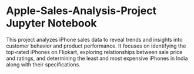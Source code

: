 # Apple-Sales-Analysis-Project Jupyter Notebook
This project analyzes iPhone sales data to reveal trends and insights into customer behavior and product performance. It focuses on identifying the top-rated iPhones on Flipkart, exploring relationships between sale price and ratings, and determining the least and most expensive iPhones in India along with their specifications.
